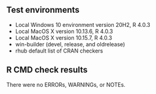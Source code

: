## Test environments
* Local Windows 10 environment version 20H2, R 4.0.3
* Local MacOS X version 10.13.6, R 4.0.3
* Local MacOS X version 10.15.7, R 4.0.3
* win-builder (devel, release, and oldrelease)
* rhub default list of CRAN checkers

## R CMD check results
There were no ERRORs, WARNINGs, or NOTEs. 

